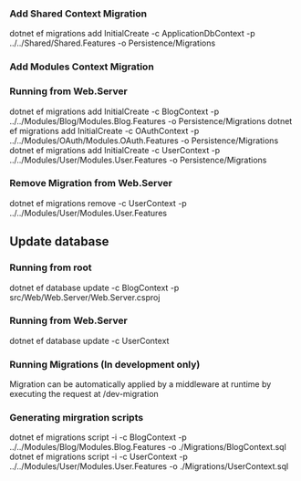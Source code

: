 ### Add Shared Context Migration
dotnet ef migrations add InitialCreate -c ApplicationDbContext -p ../../Shared/Shared.Features -o Persistence/Migrations

### Add Modules Context Migration
### Running from Web.Server
dotnet ef migrations add InitialCreate -c BlogContext -p ../../Modules/Blog/Modules.Blog.Features -o Persistence/Migrations
dotnet ef migrations add InitialCreate -c OAuthContext -p ../../Modules/OAuth/Modules.OAuth.Features -o Persistence/Migrations
dotnet ef migrations add InitialCreate -c UserContext -p ../../Modules/User/Modules.User.Features -o Persistence/Migrations

### Remove Migration from Web.Server
dotnet ef migrations remove  -c UserContext -p ../../Modules/User/Modules.User.Features

## Update database
### Running from root
dotnet ef database update -c BlogContext -p src/Web/Web.Server/Web.Server.csproj
### Running from Web.Server
dotnet ef database update -c UserContext

### Running Migrations (In development only)
Migration can be automatically applied by a middleware at runtime by executing the request at /dev-migration

### Generating mirgration scripts
dotnet ef migrations script -i -c BlogContext -p ../../Modules/Blog/Modules.Blog.Features -o ./Migrations/BlogContext.sql
dotnet ef migrations script -i -c UserContext -p ../../Modules/User/Modules.User.Features -o ./Migrations/UserContext.sql